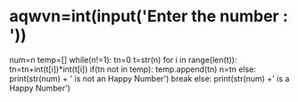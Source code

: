 # aqwvn=int(input('Enter the number : '))
num=n
temp=[]
while(n!=1):
    tn=0
    t=str(n)
    for i in range(len(t)):
        tn=tn+int(t[i])*int(t[i])
    if(tn not in temp):
        temp.append(tn)
        n=tn
    else:
        print(str(num) + ' is not an Happy Number')
        break
else:
    print(str(num) +' is a Happy Number')
